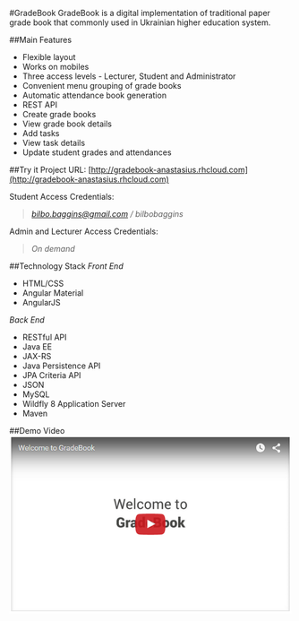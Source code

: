 #GradeBook
GradeBook is a digital implementation of traditional paper grade book that commonly used in Ukrainian higher education system. 

##Main Features
* Flexible layout
* Works on mobiles
* Three access levels - Lecturer, Student and Administrator
* Convenient menu grouping of grade books
* Automatic attendance book generation
* REST API
* Create grade books
* View grade book details
* Add tasks
* View task details
* Update student grades and attendances

##Try it
Project URL: [http://gradebook-anastasius.rhcloud.com](http://gradebook-anastasius.rhcloud.com)

Student Access Credentials: 
> *bilbo.baggins@gmail.com / bilbobaggins*

Admin and Lecturer Access Credentials:
> *On demand*

##Technology Stack
*Front End*
* HTML/CSS
* Angular Material
* AngularJS

*Back End*
* RESTful API
* Java EE
* JAX-RS
* Java Persistence API
* JPA Criteria API
* JSON
* MySQL
* Wildfly 8 Application Server
* Maven

##Demo Video
[![alt tag](https://raw.githubusercontent.com/reBirthLab/gradebook/master/src/main/webapp/images/video-thumnail.png)](https://youtu.be/Qd_O_RUQZRs)
